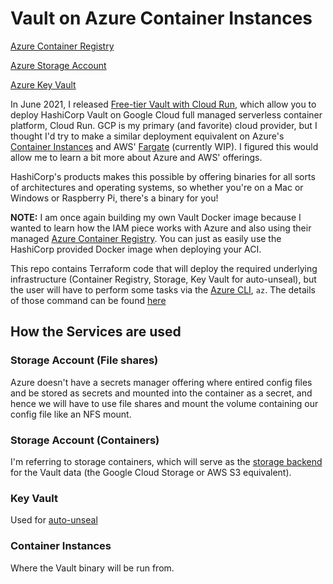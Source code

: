 # Vault on Azure Container Instances

[Azure Container Registry](https://registry.terraform.io/providers/hashicorp/azurerm/latest/docs/resources/container_registry)

[Azure Storage Account](https://registry.terraform.io/providers/hashicorp/azurerm/latest/docs/resources/storage_account)

[Azure Key Vault](https://registry.terraform.io/providers/hashicorp/azurerm/latest/docs/resources/key_vault)

In June 2021, I released [Free-tier Vault with Cloud Run](https://github.com/Neutrollized/hashicorp-vault-with-cloud-run), which allow you to deploy HashiCorp Vault on Google Cloud full managed serverless container platform, Cloud Run. GCP is my primary (and favorite) cloud provider, but I thought I'd try to make a similar deployment equivalent on Azure's [Container Instances](https://azure.microsoft.com/en-us/services/container-instances/) and AWS' [Fargate](https://aws.amazon.com/fargate/) (currently WIP).  I figured this would allow me to learn a bit more about Azure and AWS' offerings.

HashiCorp's products makes this possible by offering binaries for all sorts of architectures and operating systems, so whether you're on a Mac or Windows or Raspberry Pi, there's a binary for you!

**NOTE:** I am once again building my own Vault Docker image because I wanted to learn how the IAM piece works with Azure and also using their managed [Azure Container Registry](https://azure.microsoft.com/en-us/services/container-registry/).  You can just as easily use the HashiCorp provided Docker image when deploying your ACI.

This repo contains Terraform code that will deploy the required underlying infrastructure (Container Registry, Storage, Key Vault for auto-unseal), but the user will have to perform some tasks via the [Azure CLI](https://docs.microsoft.com/en-us/cli/azure/install-azure-cli), `az`.  The details of those command can be found [here](./azure-container-instances/README.md)


## How the Services are used
### Storage Account (File shares)
Azure doesn't have a secrets manager offering where entired config files and be stored as secrets and mounted into the container as a secret, and hence we will have to use file shares and mount the volume containing our config file like an NFS mount.

### Storage Account (Containers)
I'm referring to storage containers, which will serve as the [storage backend](https://www.vaultproject.io/docs/configuration/storage/azure) for the Vault data (the Google Cloud Storage or AWS S3 equivalent).

### Key Vault
Used for [auto-unseal](https://www.vaultproject.io/docs/concepts/seal#auto-unseal)

### Container Instances
Where the Vault binary will be run from.  
